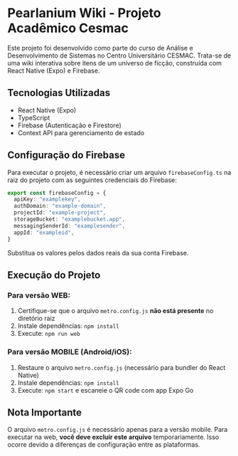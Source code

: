 # Pearlanium Wiki - Projeto Acadêmico Cesmac

Este projeto foi desenvolvido como parte do curso de Análise e Desenvolvimento de Sistemas no Centro Universitário CESMAC. Trata-se de uma wiki interativa sobre itens de um universo de ficção, construída com React Native (Expo) e Firebase.

## Tecnologias Utilizadas
- React Native (Expo)
- TypeScript
- Firebase (Autenticação e Firestore)
- Context API para gerenciamento de estado

## Configuração do Firebase

Para executar o projeto, é necessário criar um arquivo `firebaseConfig.ts` na raiz do projeto com as seguintes credenciais do Firebase:

```ts
export const firebaseConfig = {
  apiKey: "examplekey",
  authDomain: "example-domain",
  projectId: "example-project",
  storageBucket: "examplebucket.app",
  messagingSenderId: "examplesender",
  appId: "exampleid",
}
```

Substitua os valores pelos dados reais da sua conta Firebase.

## Execução do Projeto

### Para versão WEB:
1. Certifique-se que o arquivo `metro.config.js` **não está presente** no diretório raiz
2. Instale dependências: `npm install`
3. Execute: `npm run web`

### Para versão MOBILE (Android/iOS):
1. Restaure o arquivo `metro.config.js` (necessário para bundler do React Native)
2. Instale dependências: `npm install`
3. Execute: `npm start` e escaneie o QR code com app Expo Go

## Nota Importante
O arquivo `metro.config.js` é necessário apenas para a versão mobile. Para executar na web, **você deve excluir este arquivo** temporariamente. Isso ocorre devido a diferenças de configuração entre as plataformas.
